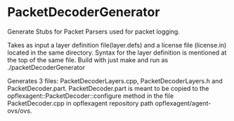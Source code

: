 # PacketDecoderGenerator
Generate Stubs for Packet Parsers used for packet logging.

Takes as input a layer definition file(layer.defs) and a license file
(license.in) located in the same directory. Syntax for the layer definition 
is mentioned at the top of the same file. Build with just make and run as ./packetDecoderGenerator

Generates 3 files: PacketDecoderLayers.cpp, PacketDecoderLayers.h and 
PacketDecoder.part. PacketDecoder.part is meant to be copied to the opflexagent::PacketDecoder::configure method in the file PacketDecoder.cpp in opflexagent repository path opflexagent/agent-ovs/ovs. 

